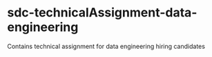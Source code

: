 # sdc-technicalAssignment-data-engineering
Contains technical assignment for data engineering hiring candidates
